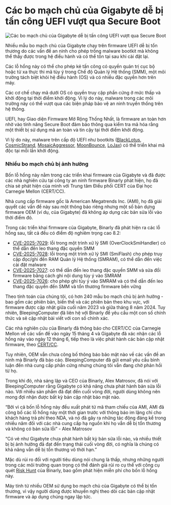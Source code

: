 # Các bo mạch chủ của Gigabyte dễ bị tấn công UEFI vượt qua Secure Boot

![Các bo mạch chủ của Gigabyte dễ bị tấn công UEFI vượt qua Secure Boot](https://www.bleepstatic.com/content/hl-images/2021/08/06/gigabyte-header.jpg)

Nhiều mẫu bo mạch chủ của Gigabyte chạy trên firmware UEFI dễ bị tổn thương do các vấn đề an ninh cho phép trồng malware bootkit mà không thể thấy được trong hệ điều hành và có thể tồn tại sau khi cài đặt lại.

Các lỗ hổng này có thể cho phép kẻ tấn công có quyền quản trị cục bộ hoặc từ xa thực thi mã tùy ý trong Chế độ Quản lý Hệ thống (SMM), một môi trường tách biệt khỏi hệ điều hành (OS) và có nhiều đặc quyền hơn trên máy.

Các cơ chế chạy mã dưới OS có quyền truy cập phần cứng ở mức thấp và khởi động tại thời điểm khởi động. Vì lý do này, malware trong các môi trường này có thể vượt qua các biện pháp bảo vệ an ninh truyền thống trên hệ thống.

UEFI, hay Giao diện Firmware Mở Rộng Thống Nhất, là firmware an toàn hơn nhờ vào tính năng Secure Boot đảm bảo thông qua kiểm tra mã hóa rằng một thiết bị sử dụng mã an toàn và tin cậy tại thời điểm khởi động.

Vì lý do này, malware trên cấp độ UEFI như bootkits ([BlackLotus](https://www.bleepingcomputer.com/news/security/nsa-shares-tips-on-blocking-blacklotus-uefi-malware-attacks/), [CosmicStrand](https://www.bleepingcomputer.com/news/security/cosmicstrand-uefi-malware-found-in-gigabyte-asus-motherboards/), [MosaicAggressor](https://www.bleepingcomputer.com/news/security/mosaicregressor-second-ever-uefi-rootkit-found-in-the-wild/), [MoonBounce](https://www.bleepingcomputer.com/news/security/new-moonbounce-uefi-malware-used-by-apt41-in-targeted-attacks/), [LoJax](https://www.bleepingcomputer.com/news/security/apt28-uses-lojax-first-uefi-rootkit-seen-in-the-wild/)) có thể triển khai mã độc tại mỗi lần khởi động.

### Nhiều bo mạch chủ bị ảnh hưởng

Bốn lỗ hổng này nằm trong các triển khai firmware của Gigabyte và đã được các nhà nghiên cứu tại công ty an ninh firmware Binarly phát hiện, họ đã chia sẻ phát hiện của mình với Trung tâm Điều phối CERT của Đại học Carnegie Mellon (CERT/CC).

Nhà cung cấp firmware gốc là American Megatrends Inc. (AMI), họ đã giải quyết các vấn đề này sau một thông báo riêng nhưng một số bản dựng firmware OEM (ví dụ, của Gigabyte) đã không áp dụng các bản sửa lỗi vào thời điểm đó.

Trong các triển khai firmware của Gigabyte, Binarly đã phát hiện ra các lỗ hổng sau, tất cả đều có điểm độ nghiêm trọng cao 8.2:

* [CVE-2025-7029](https://www.binarly.io/advisories/brly-dva-2025-011): lỗi trong một trình xử lý SMI (OverClockSmiHandler) có thể dẫn đến leo thang đặc quyền SMM
* [CVE-2025-7028](https://www.binarly.io/advisories/brly-dva-2025-010): lỗi trong một trình xử lý SMI (SmiFlash) cho phép truy cập đọc/ghi đến RAM Quản lý Hệ thống (SMRAM), có thể dẫn đến việc cài đặt malware
* [CVE-2025-7027](https://www.binarly.io/advisories/brly-2025-009): có thể dẫn đến leo thang đặc quyền SMM và sửa đổi firmware bằng cách ghi nội dung tùy ý vào SMRAM
* [CVE-2025-7026](https://www.binarly.io/advisories/brly-dva-2025-008): cho phép ghi tùy ý vào SMRAM và có thể dẫn đến leo thang đặc quyền đến SMM và tổn thương firmware bền vững

Theo tính toán của chúng tôi, có hơn 240 mẫu bo mạch chủ bị ảnh hưởng - bao gồm các phiên bản, biến thể và các phiên bản theo khu vực, với firmware được cập nhật giữa cuối năm 2023 và giữa tháng 8 năm 2024. Tuy nhiên, BleepingComputer đã liên hệ với Binarly để yêu cầu một con số chính thức và sẽ cập nhật bài viết với con số chính xác.

Các nhà nghiên cứu của Binarly đã thông báo cho CERT/CC của Carnegie Mellon về các vấn đề vào ngày 15 tháng 4 và Gigabyte đã xác nhận các lỗ hổng này vào ngày 12 tháng 6, tiếp theo là việc phát hành các bản cập nhật firmware, theo [CERT/CC](https://kb.cert.org/vuls/id/746790).

Tuy nhiên, OEM vẫn chưa công bố thông báo bảo mật nào về các vấn đề an ninh mà Binarly đã báo cáo. BleepingComputer đã gửi email yêu cầu bình luận đến nhà cung cấp phần cứng nhưng chúng tôi vẫn đang chờ phản hồi từ họ.

Trong khi đó, nhà sáng lập và CEO của Binarly, Alex Matrosov, đã nói với BleepingComputer rằng Gigabyte có khả năng chưa phát hành bản sửa lỗi nào. Với nhiều sản phẩm đã đạt đến cuối vòng đời, người dùng không nên mong đợi nhận được bất kỳ bản cập nhật bảo mật nào.

“Bởi vì cả bốn lỗ hổng này đều xuất phát từ mã tham chiếu của AMI, AMI đã công bố các lỗ hổng này một thời gian trước với thông báo im lặng chỉ cho khách hàng trả phí theo NDA, và nó đã gây ra những tác động đáng kể trong nhiều năm đối với các nhà cung cấp hạ nguồn khi họ vẫn dễ bị tổn thương và không có bản sửa lỗi” - Alex Matrosov

“Có vẻ như Gigabyte chưa phát hành bất kỳ bản sửa lỗi nào, và nhiều thiết bị bị ảnh hưởng đã đạt đến trạng thái cuối vòng đời, có nghĩa là chúng có khả năng vẫn dễ bị tổn thương vô thời hạn.”

Mặc dù rủi ro đối với người tiêu dùng nói chung là thấp, nhưng những người trong các môi trường quan trọng có thể đánh giá rủi ro cụ thể với công cụ quét [Risk Hunt](https://risk.binarly.io/) của Binarly, bao gồm phát hiện miễn phí cho bốn lỗ hổng này.

Máy tính từ nhiều OEM sử dụng bo mạch chủ của Gigabyte có thể bị tổn thương, vì vậy người dùng được khuyến nghị theo dõi các bản cập nhật firmware và áp dụng chúng ngay lập tức.